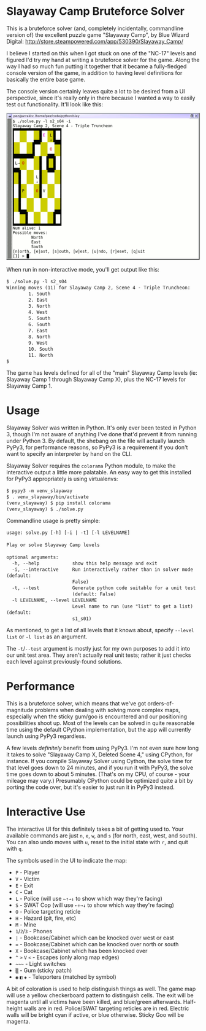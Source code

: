 Slayaway Camp Bruteforce Solver
===============================

This is a bruteforce solver (and, completely incidentally, commandline
version of) the excellent puzzle game "Slayaway Camp", by Blue Wizard
Digital: http://store.steampowered.com/app/530390/Slayaway_Camp/

I believe I started on this when I got stuck on one of the "NC-17"
levels and figured I'd try my hand at writing a bruteforce solver for
the game.  Along the way I had so much fun putting it together that
it became a fully-fledged console version of the game, in addition to
having level definitions for basically the entire base game.

The console version certainly leaves quite a lot to be desired from
a UI perspective, since it's really only in there because I wanted a
way to easily test out functionality.  It'll look like this:

![Interactive Mode](screenshot.png)

When run in non-interactive mode, you'll get output like this:

    $ ./solve.py -l s2_s04
    Winning moves (11) for Slayaway Camp 2, Scene 4 - Triple Truncheon:
            1. South
            2. East
            3. North
            4. West
            5. South
            6. South
            7. East
            8. North
            9. West
            10. South
            11. North
    $

The game has levels defined for all of the "main" Slayaway Camp levels
(ie: Slayaway Camp 1 through Slayaway Camp X), plus the NC-17 levels for
Slayaway Camp 1.

Usage
=====

Slayaway Solver was written in Python.  It's only ever been tested in Python 3,
though I'm not aware of anything I've done that'd prevent it from running
under Python 3.  By default, the shebang on the file will actually launch
PyPy3, for performance reasons, so PyPy3 is a requirement if you don't want
to specify an interpreter by hand on the CLI.

Slayaway Solver requires the `colorama` Python module, to make the interactive
output a little more palatable.  An easy way to get this installed for PyPy3
appropriately is using virtualenvs:

    $ pypy3 -m venv_slayaway
    $ . venv_slayaway/bin/activate
    (venv_slayaway) $ pip install colorama
    (venv_slayaway) $ ./solve.py

Commandline usage is pretty simple:

	usage: solve.py [-h] [-i | -t] [-l LEVELNAME]

	Play or solve Slayaway Camp levels

	optional arguments:
	  -h, --help            show this help message and exit
	  -i, --interactive     Run interactively rather than in solver mode (default:
							False)
	  -t, --test            Generate python code suitable for a unit test
							(default: False)
	  -l LEVELNAME, --level LEVELNAME
							Level name to run (use "list" to get a list) (default:
							s1_s01)

As mentioned, to get a list of all levels that it knows about, specify
`--level list` or `-l list` as an argument.

The `-t`/`--test` argument is mostly just for my own purposes to add it into
our unit test area.  They aren't actually real unit tests; rather it just checks
each level against previously-found solutions.

Performance
===========

This is a bruteforce solver, which means that we've got orders-of-magnitude
problems when dealing with solving more complex maps, especially when the
sticky gum/goo is encountered and our positioning possibilities shoot up.  Most
of the levels can be solved in quite reasonable time using the default CPython
implementation, but the app will currently launch using PyPy3 regardless.

A few levels *definitely* benefit from using PyPy3.  I'm not even sure how long
it takes to solve "Slayaway Camp X, Deleted Scene 4," using CPython, for instance.
If you compile Slayaway Solver using Cython, the solve time for that level goes
down to 24 minutes, and if you run it with PyPy3, the solve time goes down to
about 5 minutes.  (That's on my CPU, of course - your mileage may vary.)  Presumably
CPython could be optimized quite a bit by porting the code over, but it's easier
to just run it in PyPy3 instead.

Interactive Use
===============

The interactive UI for this definitely takes a bit of getting used to.  Your
available commands are just `n`, `e`, `w`, and `s` (for north, east, west, and
south).  You can also undo moves with `u`, reset to the initial state with `r`,
and quit with `q`.

The symbols used in the UI to indicate the map:

* `P` - Player
* `V` - Victim
* `E` - Exit
* `C` - Cat
* `L` - Police (will use `←↑→↓` to show which way they're facing)
* `S` - SWAT Cop (will use `←↑→↓` to show which way they're facing)
* `O` - Police targeting reticle
* `H` - Hazard (pit, fire, etc)
* `M` - Mine
* `1`/`2`/`3` - Phones
* `|` - Bookcase/Cabinet which can be knocked over west or east
* `=` - Bookcase/Cabinet which can be knocked over north or south
* `X` - Bookcase/Cabinet which has been knocked over
* `^` `>` `V` `<` - Escapes (only along map edges)
* `~~~` - Light switches
* `▒` - Gum (sticky patch)
* `◉` `◧` `◈` - Teleporters (matched by symbol)

A bit of coloration is used to help distinguish things as well.  The game
map will use a yellow checkerboard pattern to distinguish cells.  The exit
will be magenta until all victims have been killed, and blue/green afterwards.
Half-height walls are in red.  Police/SWAT targeting reticles are in red.
Electric walls will be bright cyan if active, or blue otherwise.  Sticky
Goo will be magenta.
